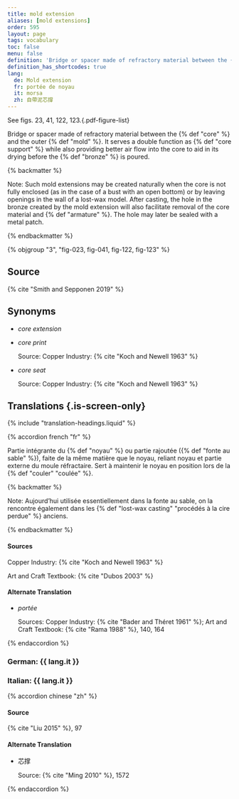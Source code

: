 ```yaml
---
title: mold extension
aliases: [mold extensions]
order: 595
layout: page
tags: vocabulary
toc: false
menu: false
definition: 'Bridge or spacer made of refractory material between the {% def "core" %} and the outer {% def "mold" %}. It serves a double function as {% def "core support" %} while also providing better air flow into the core to aid in its drying before the {% def "bronze" %} is poured.'
definition_has_shortcodes: true
lang:
  de: Mold extension
  fr: portée de noyau
  it: morsa
  zh: 自帶泥芯撐
---
```


See figs. 23, 41, 122, 123.{.pdf-figure-list}

Bridge or spacer made of refractory material between the {% def "core" %} and the outer {% def "mold" %}. It serves a double function as {% def "core support" %} while also providing better air flow into the core to aid in its drying before the {% def "bronze" %} is poured.

{% backmatter %}

Note: Such mold extensions may be created naturally when the core is not fully enclosed (as in the case of a bust with an open bottom) or by leaving openings in the wall of a lost-wax model. After casting, the hole in the bronze created by the mold extension will also facilitate removal of the core material and {% def "armature" %}. The hole may later be sealed with a metal patch.

{% endbackmatter %}

{% objgroup "3", "fig-023, fig-041, fig-122, fig-123" %}

## Source

{% cite "Smith and Sepponen 2019" %}

## Synonyms

- *core extension*

- *core print*

    Source: Copper Industry: {% cite "Koch and Newell 1963" %}

- *core seat*

    Source: Copper Industry: {% cite "Koch and Newell 1963" %}

## Translations {.is-screen-only}

<div class="accordion">
{% include "translation-headings.liquid" %}

{% accordion french "fr" %}

Partie intégrante du {% def "noyau" %} ou partie rajoutée ({% def "fonte au sable" %}), faite de la même matière que le noyau, reliant noyau et partie externe du moule réfractaire. Sert à maintenir le noyau en position lors de la {% def "couler" "coulée" %}.

{% backmatter %}

Note: Aujourd’hui utilisée essentiellement dans la fonte au sable, on la rencontre également dans les {% def "lost-wax casting" "procédés à la cire perdue" %} anciens.

{% endbackmatter %}

#### Sources

Copper Industry: {% cite "Koch and Newell 1963" %}

Art and Craft Textbook: {% cite "Dubos 2003" %}

#### Alternate Translation

- *portée*

    Sources: Copper Industry: {% cite "Bader and Théret 1961" %}; Art and Craft Textbook: {% cite "Rama 1988" %}, 140, 164

{% endaccordion %}

### **German**: <span lang="de">{{ lang.it }}</span>

### **Italian**: <span lang="it">{{ lang.it }}</span>

{% accordion chinese "zh" %}

#### Source

{% cite "Liu 2015" %}, 97

#### Alternate Translation

- <span lang="zh">芯撑</span>

    Source: {% cite "Ming 2010" %}, 1572

{% endaccordion %}

</div>
